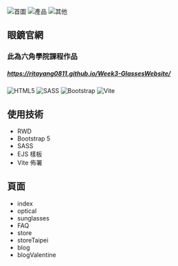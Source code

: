 ![首圖](https://storage.googleapis.com/vue-course-api.appspot.com/greensheep/1710789754218.png?GoogleAccessId=firebase-adminsdk-zzty7%40vue-course-api.iam.gserviceaccount.com&Expires=1742169600&Signature=A7s2ODwTBFfUyWOW8bNi2o46vKfOL6cKuPL2N4YCPmlUwHVMZ7yqO40Po%2B7AmtQg0fiEDuD0%2FumGvyBFFOo%2FuNfzSJkCKXt9n1IVbBUcQvhkk02pkop2DGIXqxTgZNqqbGFbXsaRrGuiSV95rR4GGUf%2FochxcQwuGl0ZqqQ4IfziuJI%2BU%2BnCPXBTXIp1M65c0hTObjYs9apMjCTOSu9sopVwIt4aARemQMD4rsO03QS3BCDWFjQK8mIBK62TsAJMW40RkWnwlT1hEuEHX4%2F58a8Mpw7y%2FmqS9W9VotPSFdeTM4ffKobfstaw7SfgFD0wuwW9pUCH9%2BjLHV32RH%2Bqtg%3D%3D)
![產品](https://storage.googleapis.com/vue-course-api.appspot.com/greensheep/1710789793498.png?GoogleAccessId=firebase-adminsdk-zzty7%40vue-course-api.iam.gserviceaccount.com&Expires=1742169600&Signature=IRpElycbZHFYFHDCt6cWIh2b128Bf8s4rTs6VVN2WVJLoCpRRESTdY%2BPzZpAeIhn4XvCIFH7BmBEbCwMlzlZkH6ynyCFfqzUJM7gvsbFN4GNW1O0Z2o%2FNuNXDvFi4CZK%2BcQDDp%2FaXujbQ1nCF5MWPEkVEvvJcNsujcb5HGPF0ytN5QR2EpONOYII9RTUaP6lvFyGzcewqTGYV0r0BE7Z0NghnuhVSUs5VGtH%2BKIpLPmHKbQht5RJcoabn6gcBR6dT0NzHisHxlLXgrFiptXEXsWv5zsZ8Lj%2BYdiYoaQRx5aas2RWfLfQvLi1Z%2FXuHcEpWOWTUGgURIBixEQlknz8CA%3D%3D)
![其他](https://storage.googleapis.com/vue-course-api.appspot.com/greensheep/1710789822786.png?GoogleAccessId=firebase-adminsdk-zzty7%40vue-course-api.iam.gserviceaccount.com&Expires=1742169600&Signature=j30HP6c3yfZDXuTc7CkNdunqcWshPmoF9xfgpVF%2FjkaZiIzcHjC7We%2BxvB7b4o3Rq2aQ4iqrz6%2F5EHsa%2FTGGzoo43UIHidAzc7isx6%2FQtxw6Cg0td3poQgYF9tfMv1ZTDUMb9DlUVxPBNcfbZmhPdF%2Fv4Bj0z%2Bn0Z330nARLTKE%2BW7SDfWuvgyrApeZM0gcZxiI70Tt4xz1jAOlu3WFhXJBhMeQEA7kA8yTeFvufmD%2FYW1iqwPGqUSDlXW0bLS%2BAVMPJ4a4ygz3YlnApC8l7iPuzwocnCoKEf5smPTm6fEwSsrnoWaCrIQk%2FsuWflu%2Be521uhd%2Bl5N68mP0K%2BPYmzA%3D%3D)

## 眼鏡官網
### 此為六角學院課程作品
##### https://ritayang0811.github.io/Week3-GlassesWebsite/
![HTML5](https://img.shields.io/badge/html5-%23E34F26.svg?style=for-the-badge&logo=html5&logoColor=white)
![SASS](https://img.shields.io/badge/SASS-hotpink.svg?style=for-the-badge&logo=SASS&logoColor=white)
![Bootstrap](https://img.shields.io/badge/bootstrap-%238511FA.svg?style=for-the-badge&logo=bootstrap&logoColor=white)
![Vite](https://img.shields.io/badge/vite-%23646CFF.svg?style=for-the-badge&logo=vite&logoColor=white)

## 使用技術
- RWD
- Bootstrap 5
- SASS
- EJS 樣板
- Vite 佈署

## 頁面
- index
- optical
- sunglasses
- FAQ
- store
- storeTaipei
- blog
- blogValentine
  


